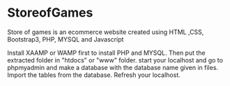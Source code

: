 # StoreofGames
Store of games is an ecommerce website created using HTML ,CSS, Bootstrap3, PHP, MYSQL and Javascript

Install XAAMP or WAMP first to install PHP and MYSQL.
Then put the extracted folder in "htdocs" or "www" folder.
start your localhost and go to phpmyadmin and make a database with the database name given in files.
Import the tables from the database.
Refresh your localhost.
